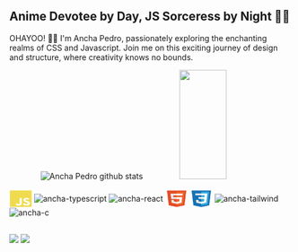 ##  Anime Devotee by Day, JS Sorceress by Night 🌙✨ 

OHAYOO! 🐉🎌
I'm Ancha Pedro, passionately exploring the enchanting realms of CSS and Javascript. 
Join me on this exciting journey of design and structure, where creativity knows no bounds. 

<div align="center">  
  <img width="49%" height="195px" src="https://github-readme-stats.vercel.app/api?username=anchaapedro&show_icons=true&count_private=true&hide_border=true&title_color=101BE5FF&icon_color=101BE5FF&text_color=#fff&bg_color=0d1117" alt="Ancha Pedro github stats" /> 
  <img width="41%" height="195px" src="https://github-readme-stats.vercel.app/api/top-langs/?username=anchaapedro&layout=compact&hide_border=true&title_color=ff91a4&text_color=#fff&bg_color=0d1117" />
</div>
        
 </div>



<div style="display: inline_block"><br>
  <img align="center" alt="Rafa-Js" height="30" width="40" src="https://raw.githubusercontent.com/devicons/devicon/master/icons/javascript/javascript-plain.svg">
  <img src="https://cdn.jsdelivr.net/gh/devicons/devicon/icons/typescript/typescript-plain.svg" height="30" width="40" align="center" alt="ancha-typescript"/>
    <img src="https://cdn.jsdelivr.net/gh/devicons/devicon/icons/react/react-original-wordmark.svg" height="30" width="40" align="center" alt="ancha-react"/>
  <img align="center" alt="Rafa-Ts" height="30" width="40" src="https://raw.githubusercontent.com/devicons/devicon/master/icons/html5/html5-original.svg">
  <img align="center" alt="Rafa-CSS" height="30" width="40"   src="https://raw.githubusercontent.com/devicons/devicon/master/icons/css3/css3-original.svg">
  <img src="https://cdn.jsdelivr.net/gh/devicons/devicon/icons/tailwindcss/tailwindcss-original-wordmark.svg" height="30" width="40" align="center" alt="ancha-tailwind" />   

   <img src="https://cdn.jsdelivr.net/gh/devicons/devicon/icons/c/c-original.svg" height="30" width="40" align="center" alt="ancha-c" />
    
    
          
    
          
    
          
          
      
  
</div>
 
## 
 
<div>
  <a href = "mailto:anchaapedro@gmail.com"><img src="https://img.shields.io/badge/Gmail-D14836?style=for-the-badge&logo=gmail&logoColor=white" target="_blank"></a>
  <a href="https://www.linkedin.com/in/anchapedro/" target="_blank"><img src="https://img.shields.io/badge/-LinkedIn-%230077B5?style=for-the-badge&logo=linkedin&logoColor=white" target="_blank"></a>   
</div>

  
